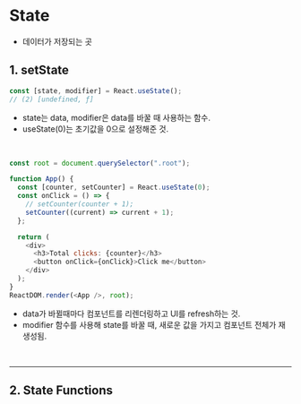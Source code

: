 # State

- 데이터가 저장되는 곳

## **1. setState**

```javascript
const [state, modifier] = React.useState();
// (2) [undefined, ƒ]
```

- state는 data, modifier은 data를 바꿀 때 사용하는 함수.
- useState(0)는 초기값을 0으로 설정해준 것.

<br>

```javascript
const root = document.querySelector(".root");

function App() {
  const [counter, setCounter] = React.useState(0);
  const onClick = () => {
    // setCounter(counter + 1);
    setCounter((current) => current + 1);
  };

  return (
    <div>
      <h3>Total clicks: {counter}</h3>
      <button onClick={onClick}>Click me</button>
    </div>
  );
}
ReactDOM.render(<App />, root);
```

- data가 바뀔때마다 컴포넌트를 리렌더링하고 UI를 refresh하는 것.
- modifier 함수를 사용해 state를 바꿀 때, 새로운 값을 가지고 컴포넌트 전체가 재생성됨.

<br>

---

## **2. State Functions**

